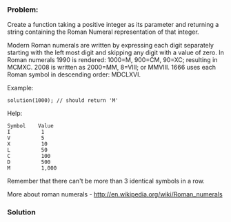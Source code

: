 ### Problem:
<p>Create a function taking a positive integer as its parameter and returning a string containing the Roman Numeral representation of that integer.</p>
<p>Modern Roman numerals are written by expressing each digit separately starting with the left most digit and skipping any digit with a value of zero. In Roman numerals 1990 is rendered: 1000=M, 900=CM, 90=XC; resulting in MCMXC. 2008 is written as 2000=MM, 8=VIII; or MMVIII. 1666 uses each Roman symbol in descending order: MDCLXVI.</p>
<p>Example:</p>
<pre><code class="language-javascript">solution(<span class="hljs-number">1000</span>); <span class="hljs-comment">// should return &apos;M&apos;</span></code></pre>
<pre style="display: none;"><code class="language-coffeescript">solution(<span class="hljs-number">1000</span>) <span class="hljs-comment"># should return &apos;M&apos;</span></code></pre>
<pre style="display: none;"><code class="language-ruby">solution(<span class="hljs-number">1000</span>) <span class="hljs-comment"># should return &apos;M&apos;</span></code></pre>
<pre style="display: none;"><code class="language-python">solution(<span class="hljs-number">1000</span>) <span class="hljs-comment"># should return &apos;M&apos;</span></code></pre>
<pre style="display: none;"><code class="language-haskell"><span class="hljs-title">solution</span> <span class="hljs-number">1000</span> <span class="hljs-comment">-- should return &quot;M&quot;</span></code></pre>
<pre style="display: none;"><code class="language-java">conversion.solution(<span class="hljs-number">1000</span>); <span class="hljs-comment">//should return &quot;M&quot;</span></code></pre>
<pre style="display: none;"><code class="language-typescript">solution(<span class="hljs-number">1000</span>); <span class="hljs-comment">// should return &apos;M&apos;</span></code></pre>
<pre style="display: none;"><code class="language-cpp">solution(<span class="hljs-number">1000</span>); <span class="hljs-comment">// should return &quot;M&quot;</span></code></pre>
<pre style="display: none;"><code class="language-php">solution(<span class="hljs-number">1000</span>); <span class="hljs-comment">// should return &quot;M&quot;</span></code></pre>
<pre style="display: none;"><code class="language-csharp">RomanConvert.Solution(<span class="hljs-number">1000</span>) -- should <span class="hljs-keyword">return</span> <span class="hljs-string">&quot;M&quot;</span></code></pre>
<pre style="display: none;"><code class="language-swift">solution(<span class="hljs-number">1000</span>) <span class="hljs-comment">// should return &quot;M&quot;</span></code></pre>
<pre style="display: none;"><code class="language-elixir">solution(<span class="hljs-number">1000</span>) <span class="hljs-comment"># should return &quot;M&quot;</span></code></pre>
<pre style="display: none;"><code class="language-r">solution(<span class="hljs-number">1000</span>) <span class="hljs-comment"># should return &quot;M&quot;</span></code></pre>
<pre style="display: none;"><code class="language-c">solution(<span class="hljs-number">1000</span>); <span class="hljs-comment">// =&gt; &quot;M&quot;</span></code></pre>
<pre style="display: none;"><code class="language-nim">solution(<span class="hljs-number">1000</span>) <span class="hljs-comment"># should return &quot;M&quot;</span></code></pre>
<pre style="display: none;"><code class="language-lua">romanEncoder(<span class="hljs-number">1000</span>) <span class="hljs-comment">-- should return &apos;M&apos;</span></code></pre>
<pre style="display: none;"><code class="language-scala"><span class="hljs-type">Roman</span>.encode(<span class="hljs-number">1000</span>) <span class="hljs-comment">// should return &quot;M&quot;</span></code></pre>
<p>Help:</p>
<pre><code>Symbol    Value
I          1
V          5
X          10
L          50
C          100
D          500
M          1,000</code></pre><p>Remember that there can&apos;t be more than 3 identical symbols in a row.</p>
<p>More about roman numerals - <a href="http://en.wikipedia.org/wiki/Roman_numerals" target="_blank">http://en.wikipedia.org/wiki/Roman_numerals</a></p>

### Solution